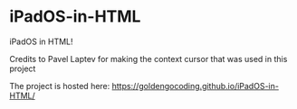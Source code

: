 # iPadOS-in-HTML
iPadOS in HTML!

Credits to Pavel Laptev for making the context cursor that was used in this project

The project is hosted here: https://goldengocoding.github.io/iPadOS-in-HTML/ 
